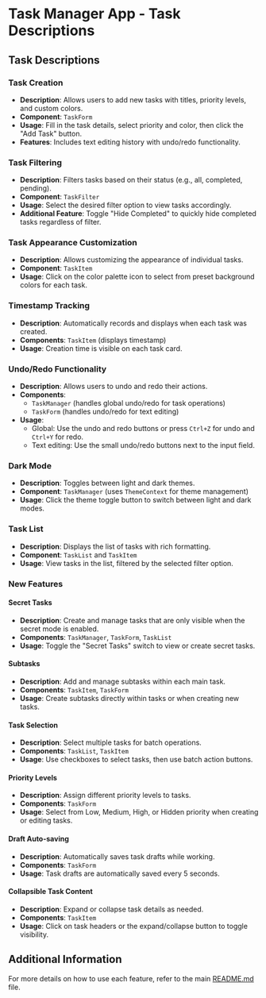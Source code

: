 # Task Manager App - Task Descriptions

## Task Descriptions

### Task Creation
- **Description**: Allows users to add new tasks with titles, priority levels, and custom colors.
- **Component**: `TaskForm`
- **Usage**: Fill in the task details, select priority and color, then click the "Add Task" button.
- **Features**: Includes text editing history with undo/redo functionality.

### Task Filtering
- **Description**: Filters tasks based on their status (e.g., all, completed, pending).
- **Component**: `TaskFilter`
- **Usage**: Select the desired filter option to view tasks accordingly.
- **Additional Feature**: Toggle "Hide Completed" to quickly hide completed tasks regardless of filter.

### Task Appearance Customization
- **Description**: Allows customizing the appearance of individual tasks.
- **Component**: `TaskItem`
- **Usage**: Click on the color palette icon to select from preset background colors for each task.

### Timestamp Tracking
- **Description**: Automatically records and displays when each task was created.
- **Components**: `TaskItem` (displays timestamp)
- **Usage**: Creation time is visible on each task card.

### Undo/Redo Functionality
- **Description**: Allows users to undo and redo their actions.
- **Components**: 
  - `TaskManager` (handles global undo/redo for task operations)
  - `TaskForm` (handles undo/redo for text editing)
- **Usage**: 
  - Global: Use the undo and redo buttons or press `Ctrl+Z` for undo and `Ctrl+Y` for redo.
  - Text editing: Use the small undo/redo buttons next to the input field.

### Dark Mode
- **Description**: Toggles between light and dark themes.
- **Component**: `TaskManager` (uses `ThemeContext` for theme management)
- **Usage**: Click the theme toggle button to switch between light and dark modes.

### Task List
- **Description**: Displays the list of tasks with rich formatting.
- **Component**: `TaskList` and `TaskItem`
- **Usage**: View tasks in the list, filtered by the selected filter option.

### New Features

#### Secret Tasks
- **Description**: Create and manage tasks that are only visible when the secret mode is enabled.
- **Components**: `TaskManager`, `TaskForm`, `TaskList`
- **Usage**: Toggle the "Secret Tasks" switch to view or create secret tasks.

#### Subtasks
- **Description**: Add and manage subtasks within each main task.
- **Components**: `TaskItem`, `TaskForm`
- **Usage**: Create subtasks directly within tasks or when creating new tasks.

#### Task Selection
- **Description**: Select multiple tasks for batch operations.
- **Components**: `TaskList`, `TaskItem`
- **Usage**: Use checkboxes to select tasks, then use batch action buttons.

#### Priority Levels
- **Description**: Assign different priority levels to tasks.
- **Components**: `TaskForm`
- **Usage**: Select from Low, Medium, High, or Hidden priority when creating or editing tasks.

#### Draft Auto-saving
- **Description**: Automatically saves task drafts while working.
- **Components**: `TaskForm`
- **Usage**: Task drafts are automatically saved every 5 seconds.

#### Collapsible Task Content
- **Description**: Expand or collapse task details as needed.
- **Components**: `TaskItem`
- **Usage**: Click on task headers or the expand/collapse button to toggle visibility.

## Additional Information
For more details on how to use each feature, refer to the main [README.md](./README.md) file.
